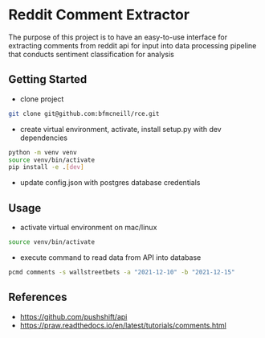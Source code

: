 # Reddit Comment Extractor

The purpose of this project is to have an easy-to-use interface for extracting comments from reddit api for input into data processing pipeline that conducts sentiment classification for analysis

## Getting Started

- clone project

```bash
git clone git@github.com:bfmcneill/rce.git
```

- create virtual environment, activate, install setup.py with dev dependencies

```bash
python -m venv venv
source venv/bin/activate
pip install -e .[dev]
```

- update config.json with postgres database credentials



## Usage

- activate virtual environment on mac/linux

```bash
source venv/bin/activate
```

- execute command to read data from API into database

```bash
pcmd comments -s wallstreetbets -a "2021-12-10" -b "2021-12-15"
```

## References

- https://github.com/pushshift/api
- https://praw.readthedocs.io/en/latest/tutorials/comments.html
